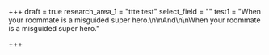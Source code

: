 +++
draft = true
research_area_1 = "ttte test"
select_field = ""
test1 = "When your roommate is a misguided super hero.\n\nAnd\n\nWhen your roommate is a misguided super hero."

+++

